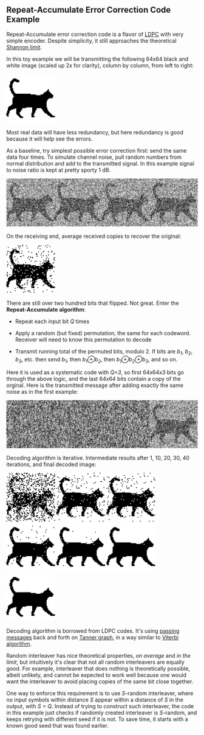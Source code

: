## Repeat-Accumulate Error Correction Code Example

Repeat-Accumulate error correction code is a flavor of [LDPC](https://en.wikipedia.org/wiki/Low-density_parity-check_code) with very simple encoder. Despite simplicity, it still approaches the theoretical [Shannon limit](https://en.wikipedia.org/wiki/Noisy-channel_coding_theorem).

In this toy example we will be transmitting the following 64x64 black and white image (scaled up 2x for clarity), column by column, from left to right:

![Original 64x64 bitmap, scaled up 2x for clarity](images/original.png)

Most real data will have less redundancy, but here redundancy is good because it will help see the errors.

As a baseline, try simplest possible error correction first: send the same data four times. To simulate channel noise, pull random numbers from normal distribution and add to the transmitted signal. In this example signal to noise ratio is kept at pretty sporty 1 dB.

![Repeated four times, with noise added](images/received_repeat.png)

On the receiving end, average received copies to recover the original:

![Corrected by averaging four transmissions](images/corrected_repeat.png)

There are still over two hundred bits that flipped. Not great. Enter the **Repeat-Accumulate algorithm**:

* Repeat each input bit *Q* times

* Apply a random (but fixed) permutation, the same for each codeword. Receiver will need to know this permutation to decode

* Transmit running total of the permuted bits, modulo 2. If bits are *b<sub>1</sub>*, *b<sub>2</sub>*, *b<sub>3</sub>*, etc. then send *b<sub>1</sub>*, then *b<sub>1</sub>&oplus;b<sub>2</sub>*, then *b<sub>1</sub>&oplus;b<sub>2</sub>&oplus;b<sub>3</sub>*, and so on.

Here it is used as a systematic code with *Q=3*, so first 64x64x3 bits go through the above logic, and the last 64x64 bits contain a copy of the orginal. Here is the transmitted message after adding exactly the same noise as in the first example:

![Systematic repeat-accumulate code, with noise added](images/received_ra.png)

Decoding algorithm is iterative. Intermediate results after 1, 10, 20, 30, 40 iterations, and final decoded image:

![RA decoder output after 1 iteration](images/corrected_ra_01.png) ![RA decoder output after 10 iterations](images/corrected_ra_10.png) ![RA decoder output after 10 iterations](images/corrected_ra_10.png) ![RA decoder output after 20 iterations](images/corrected_ra_20.png) ![RA decoder output after 30 iterations](images/corrected_ra_30.png) ![RA decoder output after 40 iterations](images/corrected_ra_40.png) ![RA decoder output after 61 iterations](images/corrected_ra.png)

Decoding algorithm is borrowed from LDPC codes. It's using [passing messages](https://en.wikipedia.org/wiki/Belief_propagation) back and forth on [Tanner graph](https://en.wikipedia.org/wiki/Tanner_graph), in a way similar to [Viterbi algorithm](https://en.wikipedia.org/wiki/Viterbi_algorithm).

Random interleaver has nice theoretical properties, *on average* and *in the limit*, but intuitively it's clear that not all random interleavers are equally good. For example, interleaver that does nothing is theoretically possible, albeit unlikely, and cannot be expected to work well because one would want the interleaver to avoid placing copies of the same bit close together.

One way to enforce this requirement is to use *S*-random interleaver, where no input symbols within distance *S* appear within a distance of *S* in the output, with *S = Q*. Instead of trying to construct such interleaver, the code in this example just checks if randomly created interleaver is *S*-random, and keeps retrying with different seed if it is not. To save time, it starts with a known good seed that was found earlier.
